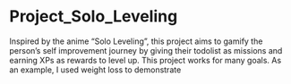 # Project_Solo_Leveling
Inspired by the anime “Solo Leveling”, this project aims to gamify the person’s self improvement journey by giving their todolist as missions and earning XPs as rewards to level up. This project works for many goals. As an example, I used weight loss to demonstrate
